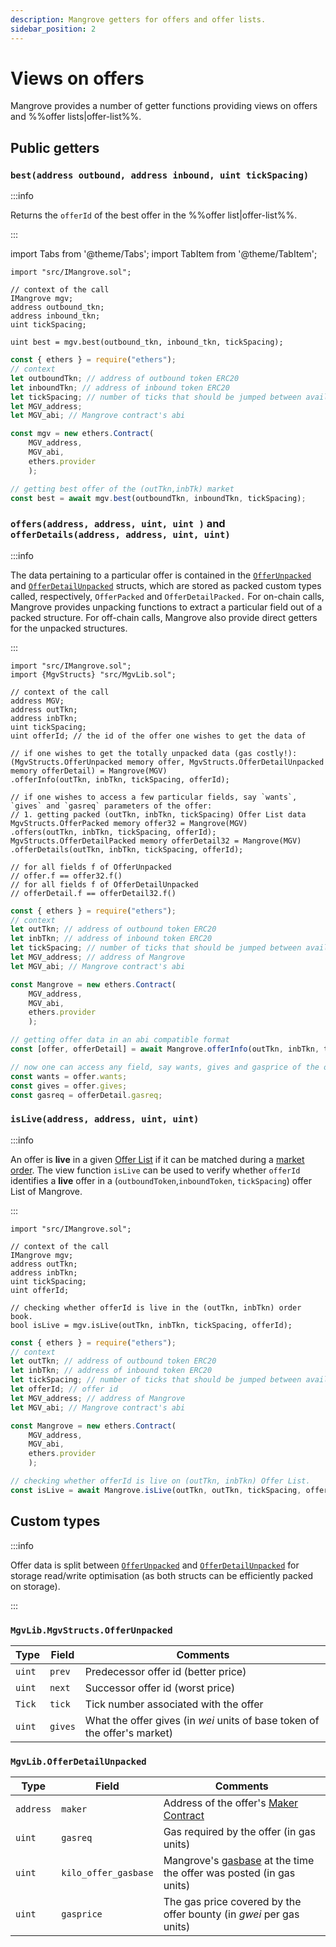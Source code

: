 ```yaml
---
description: Mangrove getters for offers and offer lists.
sidebar_position: 2
---
```


# Views on offers

Mangrove provides a number of getter functions providing views on offers and %%offer lists|offer-list%%.

## Public getters

### `best(address outbound, address inbound, uint tickSpacing)`

:::info

Returns the `offerId` of the best offer in the %%offer list|offer-list%%.

:::

import Tabs from '@theme/Tabs';
import TabItem from '@theme/TabItem';

<Tabs>
<TabItem value="solidity" label="Solidity" default>

```solidity
import "src/IMangrove.sol";

// context of the call
IMangrove mgv;
address outbound_tkn;
address inbound_tkn;
uint tickSpacing;

uint best = mgv.best(outbound_tkn, inbound_tkn, tickSpacing); 
```

</TabItem>
<TabItem value="ethersjs" label="ethers.js">

```javascript
const { ethers } = require("ethers");
// context
let outboundTkn; // address of outbound token ERC20
let inboundTkn; // address of inbound token ERC20
let tickSpacing; // number of ticks that should be jumped between available price points
let MGV_address;
let MGV_abi; // Mangrove contract's abi

const mgv = new ethers.Contract(
    MGV_address, 
    MGV_abi, 
    ethers.provider
    );

// getting best offer of the (outTkn,inbTk) market
const best = await mgv.best(outboundTkn, inboundTkn, tickSpacing); 
```

</TabItem>
</Tabs>

### `offers(address, address, uint, uint )` and `offerDetails(address, address, uint, uint)`

:::info

The data pertaining to a particular offer is contained in the [`OfferUnpacked`](#mgvlibmgvstructsofferunpacked) and [`OfferDetailUnpacked`](#mgvlibofferdetailunpacked) structs, which are stored as packed custom types called, respectively, `OfferPacked` and `OfferDetailPacked.` For on-chain calls, Mangrove provides unpacking functions to extract a particular field out of a packed structure. For off-chain calls, Mangrove also provide direct getters for the unpacked structures.&#x20;

:::

<Tabs>
<TabItem value="solidity" label="Solidity">

```solidity
import "src/IMangrove.sol";
import {MgvStructs} "src/MgvLib.sol";

// context of the call
address MGV;
address outTkn; 
address inbTkn;
uint tickSpacing;
uint offerId; // the id of the offer one wishes to get the data of

// if one wishes to get the totally unpacked data (gas costly!):
(MgvStructs.OfferUnpacked memory offer, MgvStructs.OfferDetailUnpacked memory offerDetail) = Mangrove(MGV)
.offerInfo(outTkn, inbTkn, tickSpacing, offerId);

// if one wishes to access a few particular fields, say `wants`, `gives` and `gasreq` parameters of the offer: 
// 1. getting packed (outTkn, inbTkn, tickSpacing) Offer List data
MgvStructs.OfferPacked memory offer32 = Mangrove(MGV)
.offers(outTkn, inbTkn, tickSpacing, offerId);
MgvStructs.OfferDetailPacked memory offerDetail32 = Mangrove(MGV)
.offerDetails(outTkn, inbTkn, tickSpacing, offerId);

// for all fields f of OfferUnpacked
// offer.f == offer32.f()
// for all fields f of OfferDetailUnpacked
// offerDetail.f == offerDetail32.f()

```

</TabItem>
<TabItem value="ethersjs" label="ethers.js">

```javascript
const { ethers } = require("ethers");
// context
let outTkn; // address of outbound token ERC20
let inbTkn; // address of inbound token ERC20
let tickSpacing; // number of ticks that should be jumped between available price points
let MGV_address; // address of Mangrove
let MGV_abi; // Mangrove contract's abi

const Mangrove = new ethers.Contract(
    MGV_address, 
    MGV_abi, 
    ethers.provider
    );

// getting offer data in an abi compatible format
const [offer, offerDetail] = await Mangrove.offerInfo(outTkn, inbTkn, tickSpacing, offerId);

// now one can access any field, say wants, gives and gasprice of the offer:
const wants = offer.wants;
const gives = offer.gives;
const gasreq = offerDetail.gasreq;
```

</TabItem>
</Tabs>

### `isLive(address, address, uint, uint)`

:::info

An offer is **live** in a given [Offer List](offer-list.md) if it can be matched during a [market order](taker-order/). The view function `isLive` can be used to verify whether `offerId` identifies a **live** offer in a (`outboundToken`,`inboundToken`, `tickSpacing`) offer List of Mangrove.

:::

<Tabs>
<TabItem value="solidity" label="Solidity">

```solidity
import "src/IMangrove.sol";

// context of the call
IMangrove mgv;
address outTkn;
address inbTkn;
uint tickSpacing;
uint offerId;

// checking whether offerId is live in the (outTkn, inbTkn) order book.
bool isLive = mgv.isLive(outTkn, inbTkn, tickSpacing, offerId);
```

</TabItem>

<TabItem value="ethersjs" label="ethers.js">

```javascript
const { ethers } = require("ethers");
// context
let outTkn; // address of outbound token ERC20
let inbTkn; // address of inbound token ERC20
let tickSpacing; // number of ticks that should be jumped between available price points
let offerId; // offer id
let MGV_address; // address of Mangrove
let MGV_abi; // Mangrove contract's abi

const Mangrove = new ethers.Contract(
    MGV_address, 
    MGV_abi, 
    ethers.provider
    );

// checking whether offerId is live on (outTkn, inbTkn) Offer List.
const isLive = await Mangrove.isLive(outTkn, outTkn, tickSpacing, offerId);
```

</TabItem>
</Tabs>

## Custom types

:::info 

Offer data is split between  [`OfferUnpacked`](#mgvlibmgvstructsofferunpacked) and [`OfferDetailUnpacked`](#mgvlibofferdetailunpacked) for storage read/write optimisation (as both structs can be efficiently packed on storage).

:::

### `MgvLib.MgvStructs.OfferUnpacked`

| Type     | Field   | Comments                                                                   |
| -------- | ------- | -------------------------------------------------------------------------- |
| `uint` | `prev`  | Predecessor offer id (better price)                                        |
| `uint` | `next`  | Successor offer id (worst price)                                           |
| `Tick`   | `tick` | Tick number associated with the offer  |
| `uint` | `gives` | What the offer gives (in _wei_ units of base token of the offer's market)  |

### `MgvLib.OfferDetailUnpacked`

| Type      | Field           | Comments                                                                                                                                  |
| --------- | --------------- | ----------------------------------------------------------------------------------------------------------------------------------------- |
| `address` | `maker`         | Address of the offer's [Maker Contract](reactive-offer/maker-contract.md)                                                                 |
| `uint`  | `gasreq`        | Gas required by the offer (in gas units)                                                                                                  |
| `uint`  | `kilo_offer_gasbase` | Mangrove's [gasbase](../governance-parameters/mangrove-configuration.md#local-parameters) at the time the offer was posted (in gas units) |
| `uint`  | `gasprice`      | The gas price covered by the offer bounty (in _gwei_ per gas units)                                                                       |

